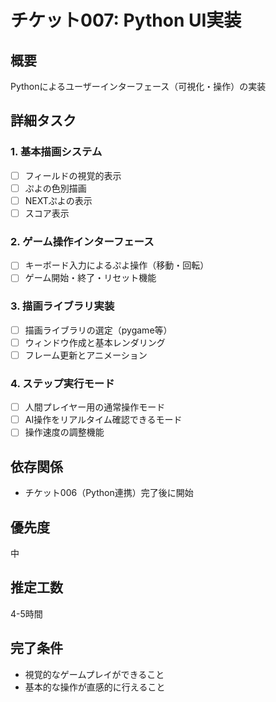 # チケット007: Python UI実装

## 概要
Pythonによるユーザーインターフェース（可視化・操作）の実装

## 詳細タスク

### 1. 基本描画システム
- [ ] フィールドの視覚的表示
- [ ] ぷよの色別描画
- [ ] NEXTぷよの表示
- [ ] スコア表示

### 2. ゲーム操作インターフェース
- [ ] キーボード入力によるぷよ操作（移動・回転）
- [ ] ゲーム開始・終了・リセット機能

### 3. 描画ライブラリ実装
- [ ] 描画ライブラリの選定（pygame等）
- [ ] ウィンドウ作成と基本レンダリング
- [ ] フレーム更新とアニメーション

### 4. ステップ実行モード
- [ ] 人間プレイヤー用の通常操作モード
- [ ] AI操作をリアルタイム確認できるモード
- [ ] 操作速度の調整機能

## 依存関係
- チケット006（Python連携）完了後に開始

## 優先度
中

## 推定工数
4-5時間

## 完了条件
- 視覚的なゲームプレイができること
- 基本的な操作が直感的に行えること